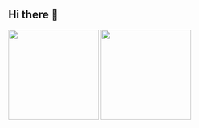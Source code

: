 ## Hi there 👋
<div>
  <img height="180em" src="https://github-readme-stats.vercel.app/api?username=Joao-VictorDC&show_icons=true&theme=dracula" />
  <img height="180em" src="https://github-readme-stats.vercel.app/api/top-langs/?username=Joao-VictorDC&layout=compact&theme=dracula" />
</div>

## 


